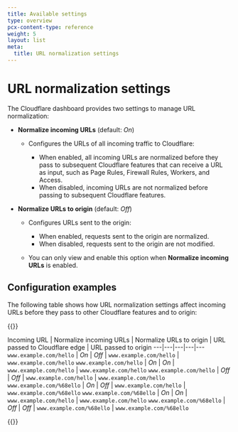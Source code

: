 ```yaml
---
title: Available settings
type: overview
pcx-content-type: reference
weight: 5
layout: list
meta:
  title: URL normalization settings
---
```


# URL normalization settings

The Cloudflare dashboard provides two settings to manage URL normalization:

<Definitions>

*   **Normalize incoming URLs** <PropMeta>(default: *On*)</PropMeta>

    *   Configures the URLs of all incoming traffic to Cloudflare:

        *   When enabled, all incoming URLs are normalized before they pass to subsequent Cloudflare features that can receive a URL as input, such as Page Rules, Firewall Rules, Workers, and Access.
        *   When disabled, incoming URLs are not normalized before passing to subsequent Cloudflare features.

*   **Normalize URLs to origin** <PropMeta>(default: *Off*)</PropMeta>

    *   Configures URLs sent to the origin:

        *   When enabled, requests sent to the origin are normalized.
        *   When disabled, requests sent to the origin are not modified.

    *   You can only view and enable this option when **Normalize incoming URLs** is enabled.

</Definitions>

## Configuration examples

The following table shows how URL normalization settings affect incoming URLs before they pass to other Cloudflare features and to origin:

{{<table-wrap>}}

Incoming URL | Normalize incoming URLs | Normalize URLs to origin | URL passed to Cloudflare edge | URL passed to origin
\---|---|---|---|---
`www.example.com/hello`   | *On*  | *Off* | `www.example.com/hello`   | `www.example.com/hello`
`www.example.com/hello`   | *On*  | *On*  | `www.example.com/hello`   | `www.example.com/hello`
`www.example.com/hello`   | *Off* | *Off* | `www.example.com/hello`   | `www.example.com/hello`
`www.example.com/%68ello` | *On*  | *Off* | `www.example.com/hello`   | `www.example.com/%68ello`
`www.example.com/%68ello` | *On*  | *On*  | `www.example.com/hello`   | `www.example.com/hello`
`www.example.com/%68ello` | *Off* | *Off* | `www.example.com/%68ello` | `www.example.com/%68ello`

{{</table-wrap>}}
